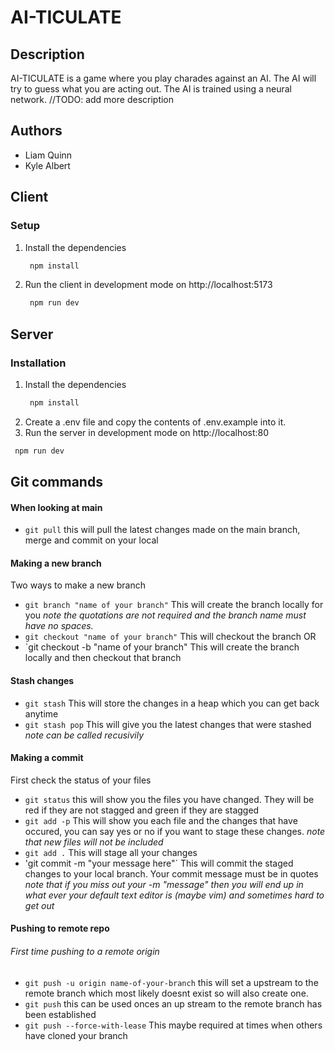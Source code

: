# AI-TICULATE

## Description
AI-TICULATE is a game where you play charades against an AI. The AI will try to guess what you are acting out. The AI is trained using a neural network. //TODO: add more description

## Authors
- Liam Quinn
- Kyle Albert

## Client
### Setup
1. Install the dependencies
   ```bash
    npm install 
   ```
2. Run the client in development mode on http://localhost:5173
   ```bash
    npm run dev
   ```

## Server
### Installation
1. Install the dependencies
   ```bash
    npm install 
   ```
2. Create a .env file and copy the contents of .env.example into it.
3.  Run the server in development mode on http://localhost:80
   ```bash
    npm run dev
   ```

## Git commands
#### When looking at main
- `git pull` this will pull the latest changes made on the main branch, merge and commit on your local
#### Making a new branch 
Two ways to make a new branch
- `git branch "name of your branch"` This will create the branch locally for you *note the quotations are not required and the branch name must have no spaces.*
- `git checkout "name of your branch"` This will checkout the branch
OR
- `git checkout -b "name of your branch" This will create the branch locally and then checkout that branch
#### Stash changes
- `git stash` This will store the changes in a heap which you can get back anytime
- `git stash pop` This will give you the latest changes that were stashed *note can be called recusivily* 
#### Making a commit 
First check the status of your files
- `git status` this will show you the files you have changed. They will be red if they are not stagged and green if they are stagged
- `git add -p` This will show you each file and the changes that have occured, you can say yes or no if you want to stage these changes. *note that new files will not be included*
- `git add .` This will stage all your changes  
- 'git commit -m "your message here"` This will commit the staged changes to your local branch. Your commit message must be in quotes *note that if you miss out your -m "message" then you will end up in what ever your default text editor is (maybe vim) and sometimes hard to get out*
#### Pushing to remote repo
###### First time pushing to a remote origin
- `git push -u origin name-of-your-branch` this will set a upstream to the remote branch which most likely doesnt exist so will also create one.
- `git push` this can be used onces an up stream to the remote branch has been established
- `git push --force-with-lease` This maybe required at times when others have cloned your branch
